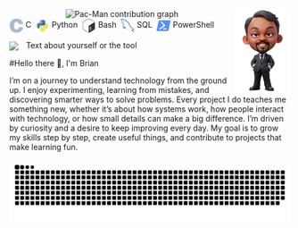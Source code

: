 <img align="right" src="mycartoon.png.png" width="100" />

<div align="center">
  <picture>
    <source media="(prefers-color-scheme: dark)" srcset="https://raw.githubusercontent.com/Kbryaann/Kbryaann/output/pacman-contribution-graph-dark.svg">
    <source media="(prefers-color-scheme: light)" srcset="https://raw.githubusercontent.com/Kbryaann/Kbryaann/output/pacman-contribution-graph.svg">
    <img alt="Pac-Man contribution graph" src="https://raw.githubusercontent.com/Kbryaann/Kbryaann/output/pacman-contribution-graph.svg">
  </picture>
</div>

<span>
  <img src="https://raw.githubusercontent.com/devicons/devicon/master/icons/c/c-original.svg" width="25" style="vertical-align: middle;"/> C&nbsp;
  <img src="https://raw.githubusercontent.com/devicons/devicon/master/icons/python/python-original.svg" width="25" style="vertical-align: middle;"/> Python&nbsp;
  <img src="https://raw.githubusercontent.com/devicons/devicon/master/icons/bash/bash-original.svg" width="25" style="vertical-align: middle;"/> Bash&nbsp;
  <img src="https://raw.githubusercontent.com/devicons/devicon/master/icons/mysql/mysql-original.svg" width="25" style="vertical-align: middle;"/> SQL&nbsp;
  <img src="https://raw.githubusercontent.com/devicons/devicon/master/icons/powershell/powershell-original.svg" width="25" style="vertical-align: middle;"/> PowerShell
</span>
<p align="left">
  <img src="icon-url" width="30" style="vertical-align: middle; margin-right: 10px;">
  <span>Text about yourself or the tool</span>
</p>

#Hello there 👋, I'm Brian


I’m on a journey to understand technology from the ground up.
I enjoy experimenting, learning from mistakes, and discovering smarter ways to solve problems.
Every project I do teaches me something new, whether it’s about how systems work, how people interact with technology, or how small details can make a big difference.
I’m driven by curiosity and a desire to keep improving every day.
My goal is to grow my skills step by step, create useful things, and contribute to projects that make learning fun.


![Pac-Man Dark Mode Graph](https://raw.githubusercontent.com/Kbryaann/Kbryaann/main/output/pacman-contribution-graph-dark.svg)








<!--
**Kbryaann/Kbryaann** is a ✨ _special_ ✨ repository because its `README.md` (this file) appears on your GitHub profile.

Here are some ideas to get you started:

- 🔭 I’m currently working on ...
- 🌱 I’m currently learning ...
- 👯 I’m looking to collaborate on ...
- 🤔 I’m looking for help with ...
- 💬 Ask me about ...
- 📫 How to reach me: ...
- 😄 Pronouns: ...
- ⚡ Fun fact: ...
-->
